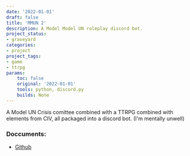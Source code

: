```yaml
---
date: '2022-01-01'
draft: false
title: 'MMUN 2'
description: A Model Model UN roleplay discord bot.
project_status: 
- graveyard
categories:
- project
project_tags:
- game
- ttrpg
params:
    toc: false
    original: '2022-01-01' 
    tools: python, discord.py
    builds: None
---
```


A Model UN Crisis comittee combined with a TTRPG combined with elements from CIV, all packaged into a discord bot. (I'm mentally unwell)

### Doccuments:
- [Github](https://github.com/Fireye04/MMUN2-Bot)
